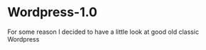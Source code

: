 Wordpress-1.0
=============

For some reason I decided to have a little look at good old classic Wordpress
